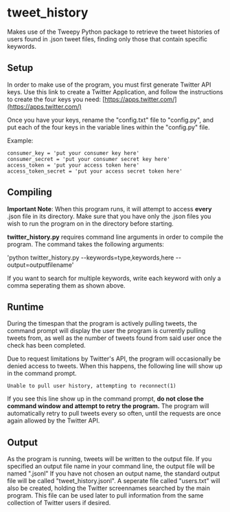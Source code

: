# tweet_history
Makes use of the Tweepy Python package to retrieve the tweet histories of users found in .json tweet files, finding only those that contain specific keywords.
## Setup
In order to make use of the program, you must first generate Twitter API keys. Use this link to create a Twitter Application, and follow the instructions to create the four keys you need: [https://apps.twitter.com/](https://apps.twitter.com/)

Once you have your keys, rename the "config.txt" file to "config.py", and put each of the four keys in the variable lines within the "config.py" file.

Example:
```
consumer_key = 'put your consumer key here'
consumer_secret = 'put your consumer secret key here'
access_token = 'put your access token here'
access_token_secret = 'put your access secret token here'
```

## Compiling
**Important Note**: When this program runs, it will attempt to access **every** .json file in its directory. Make sure that you have only the .json files you wish to run the program on in the directory before starting.

**twitter_history.py** requires command line arguments in order to compile the program. The command takes the following arguments:

'python twitter_history.py --keywords=type,keywords,here --output=outputfilename'

If you want to search for multiple keywords, write each keyword with only a comma seperating them as shown above.

## Runtime
During the timespan that the program is actively pulling tweets, the command prompt will display the user the program is currently pulling tweets from, as well as the number of tweets found from said user once the check has been completed.

Due to request limitations by Twitter's API, the program will occasionally be denied access to tweets. When this happens, the following line will show up in the command prompt.

`Unable to pull user history, attempting to reconnect(1)`

If you see this line show up in the command prompt, **do not close the command window and attempt to retry the program.** The program will automatically retry to pull tweets every so often, until the requests are once again allowed by the Twitter API.

## Output
As the program is running, tweets will be written to the output file. If you specified an output file name in your command line, the output file will be named "<Insert Filename Here>.jsonl" If you have not chosen an output name, the standard output file will be called "tweet_history.jsonl".
A seperate file called "users.txt" will also be created, holding the Twitter screennames searched by the main program. This file can be used later to pull information from the same collection of Twitter users if desired.

